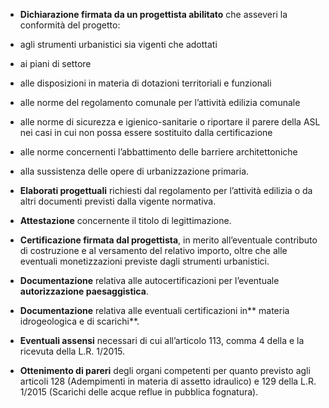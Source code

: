 - **Dichiarazione firmata da un progettista abilitato** che asseveri la conformità del progetto:


- agli strumenti urbanistici sia vigenti che adottati

- ai piani di settore

- alle disposizioni in materia di dotazioni territoriali e funzionali

- alle norme del regolamento comunale per l’attività edilizia comunale

- alle norme di sicurezza e igienico-sanitarie o riportare il parere della ASL nei casi in cui non possa essere sostituito dalla certificazione

- alle norme concernenti l’abbattimento delle barriere architettoniche

- alla sussistenza delle opere di urbanizzazione primaria.


- **Elaborati progettuali** richiesti dal regolamento per l’attività edilizia o da altri documenti previsti dalla vigente normativa.

- **Attestazione** concernente il titolo di legittimazione.

- **Certificazione firmata dal progettista**, in merito all’eventuale contributo di costruzione e al versamento del relativo importo, oltre che alle eventuali monetizzazioni previste dagli strumenti urbanistici.

- **Documentazione** relativa alle autocertificazioni per l’eventuale **autorizzazione paesaggistica**.

- **Documentazione** relativa alle eventuali certificazioni in** materia idrogeologica e di scarichi**.

- **Eventuali assensi** necessari di cui all’articolo 113, comma 4 della e la ricevuta della L.R. 1/2015.

- **Ottenimento di pareri** degli organi competenti per quanto previsto agli articoli 128 (Adempimenti in materia di assetto idraulico) e 129 della L.R. 1/2015 (Scarichi delle acque reflue in pubblica fognatura).
